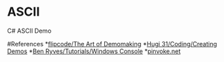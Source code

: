 # ASCII
C# ASCII Demo

#References
*[flipcode/The Art of Demomaking](http://www.flipcode.net/archives/The_Art_of_Demomaking-Issue_01_Prologue.shtml)
*[Hugi 31/Coding/Creating Demos](http://www.hugi.scene.org/online/hugi31/hugi%2031%20-%20index%20coding%20corner.htm)
*[Ben Ryves/Tutorials/Windows Console](http://benryves.com/tutorials/winconsole/1)
*[pinvoke.net](http://www.pinvoke.net/)
